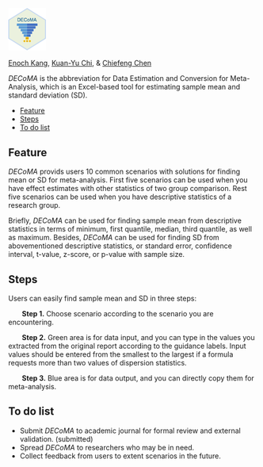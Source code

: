 <img src="DECoMA_logo.png" width="15%" />

[Enoch Kang](https://orcid.org/0000-0002-4903-942X), 
[Kuan-Yu Chi](https://orcid.org/0000-0003-0763-8157), &
[Chiefeng Chen](https://orcid.org/0000-0002-1595-6553)

*DECoMA* is the abbreviation for Data Estimation and Conversion for
Meta-Analysis, which is an Excel-based tool for estimating sample mean
and standard deviation (SD).

-   [Feature](#features)
-   [Steps](#steps)
-   [To do list](#to-do-list)

## Feature

*DECoMA* provids users 10 common scenarios with solutions for finding
mean or SD for meta-analysis. First five scenarios can be used when you
have effect estimates with other statistics of two group comparison.
Rest five scenarios can be used when you have descriptive statistics of
a research group.

Briefly, *DECoMA* can be used for finding sample mean from descriptive
statistics in terms of minimum, first quantile, median, third quantile,
as well as maximum. Besides, *DECoMA* can be used for finding SD from
abovementioned descriptive statistics, or standard error, confidence
interval, t-value, z-score, or p-value with sample size.

## Steps

Users can easily find sample mean and SD in three steps:

       **Step 1.** Choose scenario according to the scenario you are
encountering.

       **Step 2.** Green area is for data input, and you can type in the
values you extracted from the original report according to the guidance
labels. Input values should be entered from the smallest to the largest
if a formula requests more than two values of dispersion statistics.

       **Step 3.** Blue area is for data output, and you can directly
copy them for meta-analysis.

## To do list

-   Submit *DECoMA* to academic journal for formal review and external
    validation. (submitted)
-   Spread *DECoMA* to researchers who may be in need.
-   Collect feedback from users to extent scenarios in the future.
